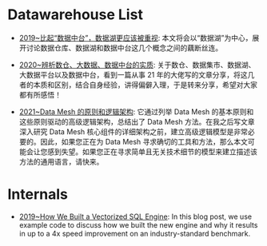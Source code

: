 # Datawarehouse List

- [2019~比起“数据中台”，数据湖更应该被重视](https://cubox.pro/c/gyR0No): 本文将会以“数据湖”为中心，展开讨论数据仓库、数据湖和数据中台这几个概念之间的藕断丝连。

- [2020~辨析数仓、大数据、数据中台的实质](https://mp.weixin.qq.com/s/TzcTVUhOq9jhVa1P91RvTw): 关于数仓、数据集市、数据湖、大数据平台以及数据中台，看到一篇从事 21 年的大佬写的文章分享，将这几者的本质和区别，结合自身经验，讲得偏僻入理，于是转来分享，希望对大家都有所感悟！

- [2021~Data Mesh 的原则和逻辑架构](https://insights.thoughtworks.cn/data-mesh-principles/?hmsr=toutiao.io&utm_campaign=toutiao.io&utm_medium=toutiao.io&utm_source=toutiao.io): 它通过列举 Data Mesh 的基本原则和这些原则驱动的高级逻辑架构，总结出了 Data Mesh 方法。在我之后写文章深入研究 Data Mesh 核心组件的详细架构之前，建立高级逻辑模型是非常必要的。因此，如果您正在为 Data Mesh 寻求确切的工具和方法，那么本文可能会让您感到失望。如果您正在寻求简单且无关技术细节的模型来建立描述该方法的通用语言，请快来。

# Internals

- [2019~How We Built a Vectorized SQL Engine](https://www.cockroachlabs.com/blog/how-we-built-a-vectorized-sql-engine/#): In this blog post, we use example code to discuss how we built the new engine and why it results in up to a 4x speed improvement on an industry-standard benchmark.
